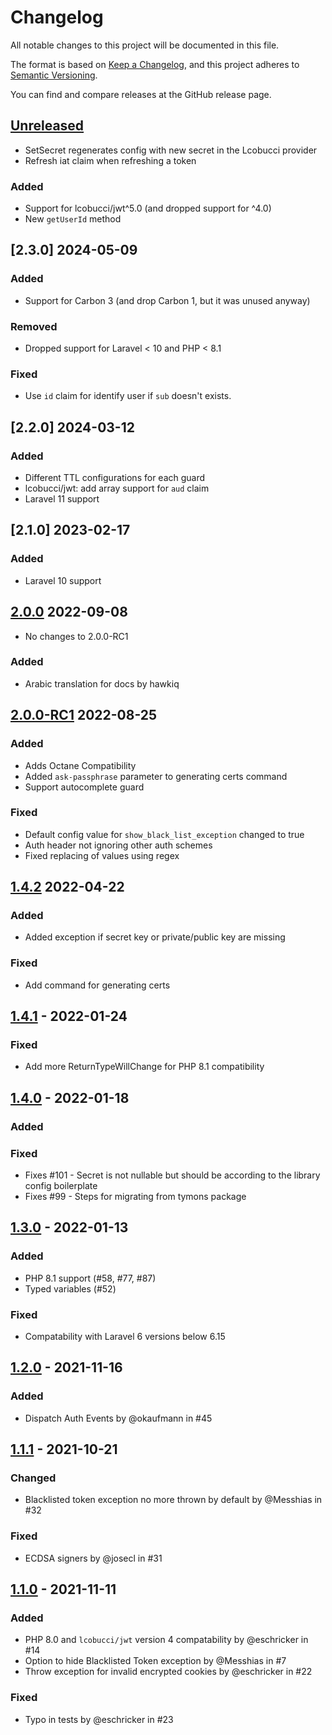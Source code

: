 # Changelog
All notable changes to this project will be documented in this file.

The format is based on [Keep a Changelog](https://keepachangelog.com/en/1.0.0/),
and this project adheres to [Semantic Versioning](https://semver.org/spec/v2.0.0.html).

You can find and compare releases at the GitHub release page.

## [Unreleased]
- SetSecret regenerates config with new secret in the Lcobucci provider
- Refresh iat claim when refreshing a token

### Added
- Support for lcobucci/jwt^5.0 (and dropped support for ^4.0)
- New `getUserId` method

## [2.3.0] 2024-05-09

### Added
- Support for Carbon 3 (and drop Carbon 1, but it was unused anyway)

### Removed
- Dropped support for Laravel < 10 and PHP < 8.1

### Fixed
- Use `id` claim for identify user if `sub` doesn't exists.

## [2.2.0] 2024-03-12

### Added
- Different TTL configurations for each guard
- lcobucci/jwt: add array support for `aud` claim
- Laravel 11 support

## [2.1.0] 2023-02-17

### Added
- Laravel 10 support

## [2.0.0] 2022-09-08
- No changes to 2.0.0-RC1

### Added
- Arabic translation for docs by hawkiq

## [2.0.0-RC1] 2022-08-25

### Added
- Adds Octane Compatibility
- Added `ask-passphrase` parameter to generating certs command
- Support autocomplete guard

### Fixed
- Default config value for `show_black_list_exception` changed to true
- Auth header not ignoring other auth schemes
- Fixed replacing of values using regex

## [1.4.2] 2022-04-22

### Added
- Added exception if secret key or private/public key are missing

### Fixed
- Add command for generating certs

## [1.4.1] - 2022-01-24

### Fixed
- Add more ReturnTypeWillChange for PHP 8.1 compatibility

## [1.4.0] - 2022-01-18

### Added

### Fixed
- Fixes #101 - Secret is not nullable but should be according to the library config boilerplate
- Fixes #99 - Steps for migrating from tymons package

## [1.3.0] - 2022-01-13

### Added
- PHP 8.1 support (#58, #77, #87)
- Typed variables (#52)

### Fixed
- Compatability with Laravel 6 versions below 6.15

## [1.2.0] - 2021-11-16

### Added
- Dispatch Auth Events by @okaufmann in #45

## [1.1.1] - 2021-10-21

### Changed
- Blacklisted token exception no more thrown by default by @Messhias in #32

### Fixed
- ECDSA signers by @josecl in #31

## [1.1.0] - 2021-11-11

### Added
- PHP 8.0 and `lcobucci/jwt` version 4 compatability by @eschricker in #14
- Option to hide Blacklisted Token exception by @Messhias in #7
- Throw exception for invalid encrypted cookies by @eschricker in #22

### Fixed
- Typo in tests by @eschricker in #23

[Unreleased]: https://github.com/PHP-Open-Source-Saver/jwt-auth/compare/2.0.0...HEAD
[2.0.0]: https://github.com/PHP-Open-Source-Saver/jwt-auth/compare/1.4.2...2.0.0
[2.0.0-RC1]: https://github.com/PHP-Open-Source-Saver/jwt-auth/compare/1.4.2...2.0.0-RC1
[1.4.2]: https://github.com/PHP-Open-Source-Saver/jwt-auth/compare/1.4.1...1.4.2
[1.4.1]: https://github.com/PHP-Open-Source-Saver/jwt-auth/compare/1.4.0...1.4.1
[1.4.0]: https://github.com/PHP-Open-Source-Saver/jwt-auth/compare/1.3.0...1.4.0
[1.3.0]: https://github.com/PHP-Open-Source-Saver/jwt-auth/compare/1.2.0...1.3.0
[1.2.0]: https://github.com/PHP-Open-Source-Saver/jwt-auth/compare/1.1.1...1.2.0
[1.1.1]: https://github.com/PHP-Open-Source-Saver/jwt-auth/compare/1.1.0...1.1.1
[1.1.0]: https://github.com/PHP-Open-Source-Saver/jwt-auth/compare/1.0.2...1.1.0
